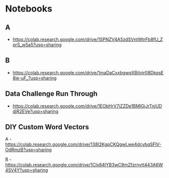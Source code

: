 # Notebooks

## A
- https://colab.research.google.com/drive/1SPNZV4A5zdSVntWtrFb8fU_ZprS_w5a5?usp=sharing


## B
- https://colab.research.google.com/drive/1maDaCxxbgwqXBiInir08DkqsE8ie-uF_?usp=sharing

## Data Challenge Run Through
- https://colab.research.google.com/drive/1EObHrV7iZZDe1BMlGjJrTnjUDdjR2EVe?usp=sharing

## DIY Custom Word Vectors

A - https://colab.research.google.com/drive/138I2KgpCKQgwLwe4dcybqSFlV-OdRmzB?usp=sharing

B - https://colab.research.google.com/drive/1CIx84IYB3wC9mZfzrnytt443A6W4SV4Y?usp=sharing


